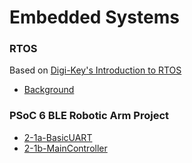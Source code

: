 # Embedded Systems

### RTOS  
Based on [Digi-Key's Introduction to RTOS](https://www.youtube.com/watch?v=F321087yYy4)
- [Background](./topics/RTOS/Background.md)

### PSoC 6 BLE Robotic Arm Project

- [2-1a-BasicUART](./topics/psoc6-ble/2-1a-BasicUART.md)
- [2-1b-MainController](./topics/psoc6-ble/2-1b-MainController.md)
